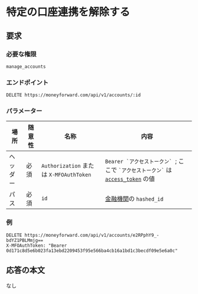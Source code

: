 # 特定の口座連携を解除する

## 要求

### 必要な権限

`manage_accounts`

### エンドポイント

```
DELETE https://moneyforward.com/api/v1/accounts/:id
```

### パラメーター

| 場所 | 随意性 | 名称 | 内容 |
| ---- | ---- | ---- | --- |
| ヘッダー | 必須 | `Authorization` または `X-MFOAuthToken` | ```Bearer `アクセストークン` ```; ここで ``` `アクセストークン` ``` は [`access_token`](token.md) の値 |
| パス | 必須 | `id` | [金融機関](accounts_index.md)の `hashed_id` |

### 例

```
DELETE https://moneyforward.com/api/v1/accounts/e2RPphY9_-bdYZ1PBLMmjg==
X-MFOAuthToken: "Bearer 0d171c8d5e6b023fa13ebd2209453f95e566ba4cb16a1bd1c3becdf09e5e6a0c"
```

## 応答の本文

なし

